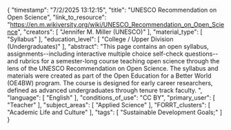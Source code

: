 {
    "timestamp": "7/2/2025 13:12:15",
    "title": "UNESCO Recommendation on Open Science",
    "link_to_resource": "https://en.m.wikiversity.org/wiki/UNESCO_Recommendation_on_Open_Science",
    "creators": [
        "Jennifer M. Miller (UNESCO)"
    ],
    "material_type": [
        "Syllabus"
    ],
    "education_level": [
        "College / Upper Division (Undergraduates)"
    ],
    "abstract": "This page contains an open syllabus, assignments--including interactive multiple choice self-check questions--and rubrics for a semester-long course teaching open science through the lens of the UNESCO Recommendation on Open Science. The syllabus and materials were created as part of the Open Education for a Better World (OE4BW) program. The course is designed for early career researchers, defined as advanced undergraduates through tenure track faculty. ",
    "language": [
        "English"
    ],
    "conditions_of_use": "CC BY",
    "primary_user": [
        "Teacher"
    ],
    "subject_areas": [
        "Applied Science"
    ],
    "FORRT_clusters": [
        "Academic Life and Culture"
    ],
    "tags": [
        "Sustainable Development Goals;"
    ]
}